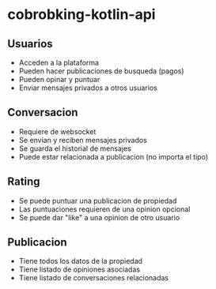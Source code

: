 # cobrobking-kotlin-api


## Usuarios

- Acceden a la plataforma
- Pueden hacer publicaciones de busqueda (pagos)
- Pueden opinar y puntuar
- Enviar mensajes privados a otros usuarios

## Conversacion

- Requiere de websocket
- Se envian y reciben mensajes privados
- Se guarda el historial de mensajes
- Puede estar relacionada a publicacion (no importa el tipo)

## Rating

- Se puede puntuar una publicacion de propiedad
- Las puntuaciones requieren de una opinion opcional
- Se puede dar "like" a una opinion de otro usuario

## Publicacion

- Tiene todos los datos de la propiedad
- Tiene listado de opiniones asociadas
- Tiene listado de conversaciones relacionadas
